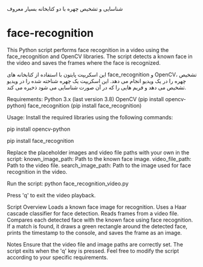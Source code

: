 شناسایی و تشخیص چهره با دو کتابخانه بسیار معروف 
# face-recognition

This Python script performs face recognition in a video using the face_recognition and OpenCV libraries. The script detects a known face in the video and saves the frames where the face is recognized.

این اسکریپت پایتون با استفاده از کتابخانه های face_recognition و OpenCV، تشخیص چهره را در یک ویدیو انجام می دهد. این اسکریپت یک چهره شناخته شده را در ویدیو تشخیص می دهد و فریم هایی را که در آن صورت شناسایی می شود ذخیره می کند.

Requirements:
Python 3.x (last version 3.8)
OpenCV (pip install opencv-python)
face_recognition (pip install face_recognition)

Usage:
Install the required libraries using the following commands:

pip install opencv-python

pip install face_recognition


Replace the placeholder images and video file paths with your own in the script:
known_image_path: Path to the known face image.
video_file_path: Path to the video file.
search_image_path: Path to the image used for face recognition in the video.

Run the script:
python face_recognition_video.py

Press 'q' to exit the video playback.

Script Overview
Loads a known face image for recognition.
Uses a Haar cascade classifier for face detection.
Reads frames from a video file.
Compares each detected face with the known face using face recognition.
If a match is found, it draws a green rectangle around the detected face, prints the timestamp to the console, and saves the frame as an image.

Notes
Ensure that the video file and image paths are correctly set.
The script exits when the 'q' key is pressed.
Feel free to modify the script according to your specific requirements.
